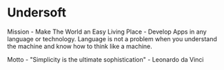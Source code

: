 # Undersoft

Mission - Make The World an Easy Living Place - Develop Apps in any language or technology. Language is not a problem when you understand the machine and know how to think like a machine. 

Motto - "Simplicity is the ultimate sophistication" - Leonardo da Vinci
